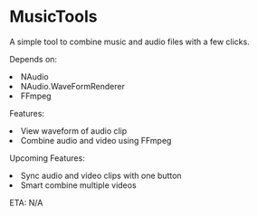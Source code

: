 # MusicTools
A simple tool to combine music and audio files with a few clicks.

Depends on:

<li>NAudio</li>
<li>NAudio.WaveFormRenderer</li>
<li>FFmpeg</li>

Features:
<li>View waveform of audio clip</li>
<li>Combine audio and video using FFmpeg</li>

Upcoming Features:
<li>Sync audio and video clips with one button</li>
<li>Smart combine multiple videos</li>

ETA: N/A
